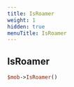 ```yaml
---
title: IsRoamer
weight: 1
hidden: true
menuTitle: IsRoamer
---
```

## IsRoamer
```perl
$mob->IsRoamer()
```